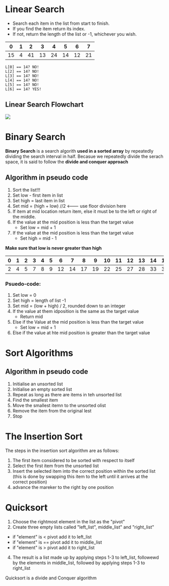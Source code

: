 # Linear Search

* Search each item in the list from start to finish.
* If you find the item return its index.
* If not, return the length of the list or -1, whichever you wish.

| 0  | 1 | 2  | 3  | 4  | 5  | 6  | 7  |
|----|---|----|----|----|----|----|----|
| 15 | 4 | 41 | 13 | 24 | 14 | 12 | 21 |

```
L[0] == 14? NO!
L[2] == 14? NO!
L[3] == 14? NO!
L[4] == 14? NO!
L[5] == 14? NO!
L[6] == 14? YES!
```

## Linear Search Flowchart
<img src="images/Untitled Diagram.drawi.svg">

# Binary Search
**Binary Search** is a search algorith **used in a sorted array** by repeatedly dividing the search interval in half.
Becasue we repeatedly divide the serach space, it is said to follow the **divide and conquer approach**

## Algorithm in pseudo code

1. Sort the list!!!
1. Set low - first item in list
1. Set high = last item in list
1. Set mid = (high + low) //2  <--- use floor division here
1. If item at mid location return item, else it must be to the left or right of the middle.
1. If the value at the mid position is less than the target value
    * Set low = mid + 1
1. If the value at the mid position is less than the target value
    * Set high = mid - 1
    
**Make sure that low is never greater than high**

| 0 | 1 | 2 | 3 | 4 | 5 | 6  | 7  | 8  | 9  | 10 | 11 | 12 | 13 | 14 | 15 |
|---|---|---|---|---|---|----|----|----|----|----|----|----|----|----|----|
| 2 | 4 | 5 | 7 | 8 | 9 | 12 | 14 | 17 | 19 | 22 | 25 | 27 | 28 | 33 | 37 |

### Psuedo-code: 
1. Set low = 0
2. Set high = length of list -1
3. Set mid = (low + high) / 2, rounded down to an integer
4. If the value at them idposition is the same as the target value
    * Return mid
5. Else if the Value at the mid position is less than the target value
    * Set low = mid + 1
6. Else if the value at hte mid position is greater than the target value
    

# Sort Algorithms
## Algorithm in pseudo code
1. Initialise an unsorted list
2. Initialise an empty sorted list
3. Repeat as long as there are items in teh unsorted list
4. Find the smallest item
5. Move the smallest itemn to the unsorted olist
6. Remove the item from the original lest
7. Stop

# The Insertion Sort
The steps in the insertion sort algorithm are as follows:

1. The first item considered to be sorted with respect to itself
1. Select the first item from the unsorted list
1. Insert the selected item into the  correct position within the sorted list (this is done by swapping this item to the left until it arrives at the correct position)
1. advance the mareker to the right by one position

# Quicksort
1. Choose the rightmost element in the list as the "pivot"
1. Create three empty lists called "left_list", middle_list" and "right_list"
- if "element" is < pivot add it to left_list
- if "element" is == pivot add it to middle_list
- if "element" is > pivot add it to right_list
4. The result is a list made up by applying steps 1-3 to left_list, followewd by the elements in middle_list, followed by applying steps 1-3 to right_list

Quicksort is a divide and Conquer algorithm